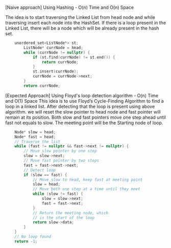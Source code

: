 <p>[Naive approach] Using Hashing - O(n) Time and O(n) Space

The idea is to start traversing the Linked List from head node and while traversing insert each node into the HashSet. If there is a loop present in the Linked List, there will be a node which will be already present in the hash set.</p>

```cpp
    unordered_set<ListNode*> st;
        ListNode* currNode = head;
        while (currNode != nullptr) {
            if (st.find(currNode) != st.end()) {
                return currNode;
            }
            st.insert(currNode);
            currNode = currNode->next;
        }
        return currNode;
```
<p>[Expected Approach] Using Floyd's loop detection algorithm - O(n) Time and O(1) Space
This idea is to use Floyd’s Cycle-Finding Algorithm to find a loop in a linked list. After detecting that the loop is present using above algorithm. we will reset the slow pointer to head node and fast pointer will remain at its position. Both slow and fast pointers move one step ahead until fast not equals to slow. The meeting point will be the Starting node of loop.</p>

```cpp
    Node* slow = head;
    Node* fast = head;
    // Traverse the list
    while (fast != nullptr && fast->next != nullptr) {
      	// Move slow pointer by one step
        slow = slow->next;          
      	// Move fast pointer by two steps
        fast = fast->next->next;    
        // Detect loop
        if (slow == fast) {
            // Move slow to head, keep fast at meeting point
            slow = head;
            // Move both one step at a time until they meet
            while (slow != fast) {
                slow = slow->next;
                fast = fast->next;
            }
            // Return the meeting node, which
          	// is the start of the loop
            return slow->data;
        }
    }
    // No loop found
    return -1;

